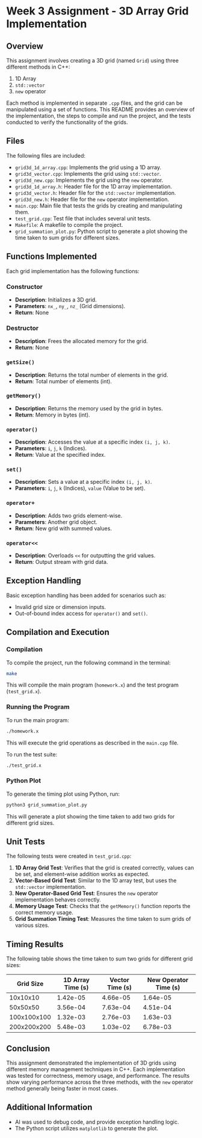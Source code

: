 
# Week 3 Assignment - 3D Array Grid Implementation

## Overview

This assignment involves creating a 3D grid (named `Grid`) using three different methods in C++:
1. 1D Array
2. `std::vector`
3. `new` operator

Each method is implemented in separate `.cpp` files, and the grid can be manipulated using a set of functions. This README provides an overview of the implementation, the steps to compile and run the project, and the tests conducted to verify the functionality of the grids.

## Files
The following files are included:
- `grid3d_1d_array.cpp`: Implements the grid using a 1D array.
- `grid3d_vector.cpp`: Implements the grid using `std::vector`.
- `grid3d_new.cpp`: Implements the grid using the `new` operator.
- `grid3d_1d_array.h`: Header file for the 1D array implementation.
- `grid3d_vector.h`: Header file for the `std::vector` implementation.
- `grid3d_new.h`: Header file for the `new` operator implementation.
- `main.cpp`: Main file that tests the grids by creating and manipulating them.
- `test_grid.cpp`: Test file that includes several unit tests.
- `Makefile`: A makefile to compile the project.
- `grid_summation_plot.py`: Python script to generate a plot showing the time taken to sum grids for different sizes.

## Functions Implemented

Each grid implementation has the following functions:

### Constructor
- **Description**: Initializes a 3D grid.
- **Parameters**: `nx_`, `ny_`, `nz_` (Grid dimensions).
- **Return**: None

### Destructor
- **Description**: Frees the allocated memory for the grid.
- **Return**: None

### `getSize()`
- **Description**: Returns the total number of elements in the grid.
- **Return**: Total number of elements (int).

### `getMemory()`
- **Description**: Returns the memory used by the grid in bytes.
- **Return**: Memory in bytes (int).

### `operator()`
- **Description**: Accesses the value at a specific index `(i, j, k)`.
- **Parameters**: `i`, `j`, `k` (Indices).
- **Return**: Value at the specified index.

### `set()`
- **Description**: Sets a value at a specific index `(i, j, k)`.
- **Parameters**: `i`, `j`, `k` (Indices), `value` (Value to be set).

### `operator+`
- **Description**: Adds two grids element-wise.
- **Parameters**: Another grid object.
- **Return**: New grid with summed values.

### `operator<<`
- **Description**: Overloads `<<` for outputting the grid values.
- **Return**: Output stream with grid data.

## Exception Handling

Basic exception handling has been added for scenarios such as:
- Invalid grid size or dimension inputs.
- Out-of-bound index access for `operator()` and `set()`.

## Compilation and Execution

### Compilation
To compile the project, run the following command in the terminal:
```bash
make
```

This will compile the main program (`homework.x`) and the test program (`test_grid.x`).

### Running the Program
To run the main program:
```bash
./homework.x
```
This will execute the grid operations as described in the `main.cpp` file.

To run the test suite:
```bash
./test_grid.x
```

### Python Plot
To generate the timing plot using Python, run:
```bash
python3 grid_summation_plot.py
```
This will generate a plot showing the time taken to add two grids for different grid sizes.

## Unit Tests

The following tests were created in `test_grid.cpp`:

1. **1D Array Grid Test**: Verifies that the grid is created correctly, values can be set, and element-wise addition works as expected.
2. **Vector-Based Grid Test**: Similar to the 1D array test, but uses the `std::vector` implementation.
3. **New Operator-Based Grid Test**: Ensures the `new` operator implementation behaves correctly.
4. **Memory Usage Test**: Checks that the `getMemory()` function reports the correct memory usage.
5. **Grid Summation Timing Test**: Measures the time taken to sum grids of various sizes.

## Timing Results

The following table shows the time taken to sum two grids for different grid sizes:

| Grid Size | 1D Array Time (s) | Vector Time (s) | New Operator Time (s) |
|-----------|------------------|-----------------|-----------------------|
| 10x10x10  | 1.42e-05         | 4.66e-05        | 1.64e-05              |
| 50x50x50  | 3.56e-04         | 7.63e-04        | 4.51e-04              |
| 100x100x100 | 1.32e-03        | 2.76e-03        | 1.63e-03              |
| 200x200x200 | 5.48e-03        | 1.03e-02        | 6.78e-03              |

## Conclusion

This assignment demonstrated the implementation of 3D grids using different memory management techniques in C++. Each implementation was tested for correctness, memory usage, and performance. The results show varying performance across the three methods, with the `new` operator method generally being faster in most cases.

## Additional Information
- AI was used to debug code, and provide exception handling logic.
- The Python script utilizes `matplotlib` to generate the plot.
